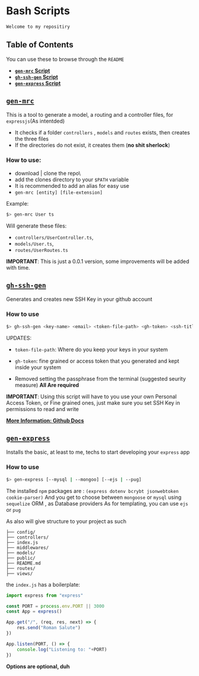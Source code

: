 # Bash Scripts

    Welcome to my repositiry

## Table of Contents
You can use these to browse through the `README`

- [**`gen-mrc` Script**](#gen-mrc)
- [**`gh-ssh-gen` Script**](#gh-ssh-gen)
- [**`gen-express` Script**](#gen-express)


## [`gen-mrc`](gen-mrc.sh)
This is a tool to generate a model, a routing and a controller files, for `expressjs`(As intentded)

- It checks if a folder `controllers` , `models` and `routes` exists, then creates the three files
- If the directories do not exist, it creates them (**no shit sherlock**)

### How to use:
- download | clone the repo\
- add the clones directory to your `$PATH` variable
- It is recommended to add an alias for easy use
- `gen-mrc [entity] [file-extension]`

Example:
```bash
$> gen-mrc User ts
```

Will generate these files:
- `controllers/UserController.ts`,
- `models/User.ts`,
- `routes/UserRoutes.ts`

**IMPORTANT**: This is just a 0.0.1 version, some improvements will be added with time.


## [`gh-ssh-gen`](gh-ssh-gen.sh)
Generates and creates new SSH Key in your github account


### How to use
```bash
$> gh-ssh-gen <key-name> <email> <token-file-path> <gh-token> <ssh-title>
```
UPDATES:
- `token-file-path`: Where do you keep your keys in your system

- `gh-token`: fine grained or access token that you generated and kept inside your system

- Removed setting the passphrase from the terminal (suggested seurity measure)
**All Are required**

**IMPORTANT**: Using this script will have to you use your own Personal Access Token, or Fine grained ones, just make sure you set SSH Key in permissions to read and write 

[**More Information: Github Docs**](https://docs.github.com/en/authentication/keeping-your-account-and-data-secure/managing-your-personal-access-tokens#creating-a-fine-grained-personal-access-token)

## [`gen-express`](gen-express.sh)
Installs the basic, at least to me, techs to start developing your `express` app

### How to use
```bash
$> gen-express [--mysql | --mongoo] [--ejs | --pug]
```

The installed `npm` packages are : `(express dotenv bcrybt jsonwebtoken cookie-parser)`
And you get to choose between `mongoose` or `mysql` using `sequelize` ORM , as Database providers
As for templating, you can use `ejs` or `pug`

As also will give structure to your project as such
```
├── config/
├── controllers/
├── index.js
├── middlewares/
├── models/
├── public/
├── README.md
├── routes/
├── views/

```

the `index.js` has a boilerplate:
```js
import express from "express"

const PORT = process.env.PORT || 3000
const App = express()

App.get("/", (req, res, next) => {
    res.send("Roman Salute")
})

App.listen(PORT, () => {
    console.log("Listening to: "+PORT)
})
```
**Options are optional, duh**
